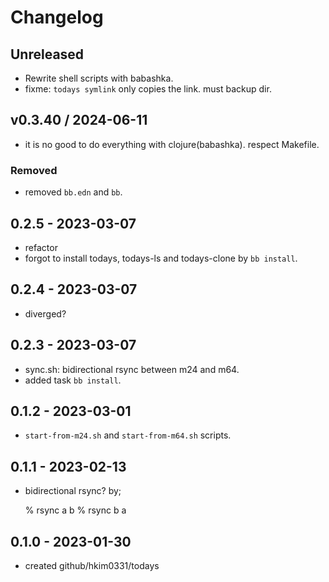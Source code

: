 # Changelog

## Unreleased
- Rewrite shell scripts with babashka.
- fixme: `todays symlink` only copies the link. must backup dir.

## v0.3.40 / 2024-06-11
- it is no good to do everything with clojure(babashka).
  respect Makefile.
### Removed
- removed `bb.edn` and `bb`.


## 0.2.5 - 2023-03-07
- refactor
- forgot to install todays, todays-ls and todays-clone by `bb install`.

## 0.2.4 - 2023-03-07
- diverged?

## 0.2.3 - 2023-03-07
- sync.sh: bidirectional rsync between m24 and m64.
- added task `bb install`.

## 0.1.2 - 2023-03-01
- `start-from-m24.sh` and `start-from-m64.sh` scripts.

## 0.1.1 - 2023-02-13
- bidirectional rsync? by;

    % rsync a b
    % rsync b a

## 0.1.0 - 2023-01-30
- created github/hkim0331/todays
